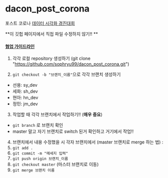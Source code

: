 # dacon_post_corona
포스트 코로나 [데이터 시각화 경진대회](https://dacon.io/competitions/official/235618/overview/) 

**이 깃헙 페이지에서 직접 파일 수정하지 않기!! **



#### <u>협업 가이드라인</u>

1. 각각 로컬 repository 생성하기 (git clone "https://github.com/sophryu99/dacon_post_corona.git")

2. `git checkout -b "브랜치_이름"`으로 각각 브랜치 생성하기 
- 선용: sy_dev
- 세화: sh_dev
- 현아: hn_dev
- 정민: jm_dev



3. 작업할 때 각각 브랜치에서 작업하기!! (**매우 중요**)
- `git branch` 로 브랜치 확인
- master 말고 자기 브랜치로 switch 된거 확인하고 거기에서 작업!!



4. 브랜치에서 내용 수정했을 시 각자 브랜치에서 (master 브랜치로 merge 하는 법) :
1. `git add .`
2. `git commit -m "메세지 입력"`
3. `git push origin 브랜치_이름`
4. `git checkout master` (마스터 브랜치로 이동)
5. `git merge 브랜치 이름`



